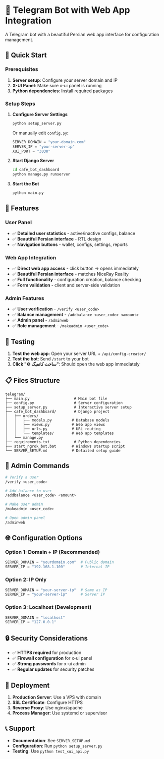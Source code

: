 # 🤖 Telegram Bot with Web App Integration

A Telegram bot with a beautiful Persian web app interface for configuration management.

## 🚀 Quick Start

### **Prerequisites**

1. **Server setup**: Configure your server domain and IP
2. **X-UI Panel**: Make sure x-ui panel is running
3. **Python dependencies**: Install required packages

### **Setup Steps**

1. **Configure Server Settings**

   ```bash
   python setup_server.py
   ```

   Or manually edit `config.py`:

   ```python
   SERVER_DOMAIN = "your-domain.com"
   SERVER_IP = "your-server-ip"
   XUI_PORT = "3030"
   ```

2. **Start Django Server**

   ```bash
   cd cafe_bot_dashboard
   python manage.py runserver
   ```

3. **Start the Bot**
   ```bash
   python main.py
   ```

## 📱 Features

### **User Panel**

- ✅ **Detailed user statistics** - active/inactive configs, balance
- ✅ **Beautiful Persian interface** - RTL design
- ✅ **Navigation buttons** - wallet, configs, settings, reports

### **Web App Integration**

- ✅ **Direct web app access** - click button → opens immediately
- ✅ **Beautiful Persian interface** - matches NiceRay Reality
- ✅ **Full functionality** - configuration creation, balance checking
- ✅ **Form validation** - client and server-side validation

### **Admin Features**

- ✅ **User verification** - `/verify <user_code>`
- ✅ **Balance management** - `/addbalance <user_code> <amount>`
- ✅ **Admin panel** - `/adminweb`
- ✅ **Role management** - `/makeadmin <user_code>`

## 🧪 Testing

1. **Test the web app**: Open your server URL + `/api/config-creator/`
2. **Test the bot**: Send `/start` to your bot
3. **Click "⚙️ ساخت کانفیگ"**: Should open the web app immediately

## 📋 Files Structure

```
telegram/
├── main.py                    # Main bot file
├── config.py                  # Server configuration
├── setup_server.py            # Interactive server setup
├── cafe_bot_dashboard/        # Django project
│   ├── orders/
│   │   ├── models.py         # Database models
│   │   ├── views.py          # Web app views
│   │   ├── urls.py           # URL routing
│   │   └── templates/        # Web app templates
│   └── manage.py
├── requirements.txt           # Python dependencies
├── start_ngrok_bot.bat       # Windows startup script
└── SERVER_SETUP.md           # Detailed setup guide
```

## 🔧 Admin Commands

```bash
# Verify a user
/verify <user_code>

# Add balance to user
/addbalance <user_code> <amount>

# Make user admin
/makeadmin <user_code>

# Open admin panel
/adminweb
```

## 🌐 Configuration Options

### **Option 1: Domain + IP (Recommended)**

```python
SERVER_DOMAIN = "yourdomain.com"  # Public domain
SERVER_IP = "192.168.1.100"       # Internal IP
```

### **Option 2: IP Only**

```python
SERVER_DOMAIN = "your-server-ip"  # Same as IP
SERVER_IP = "your-server-ip"      # Server IP
```

### **Option 3: Localhost (Development)**

```python
SERVER_DOMAIN = "localhost"
SERVER_IP = "127.0.0.1"
```

## 🔒 Security Considerations

- ✅ **HTTPS required** for production
- ✅ **Firewall configuration** for x-ui panel
- ✅ **Strong passwords** for x-ui admin
- ✅ **Regular updates** for security patches

## 🚀 Deployment

1. **Production Server**: Use a VPS with domain
2. **SSL Certificate**: Configure HTTPS
3. **Reverse Proxy**: Use nginx/apache
4. **Process Manager**: Use systemd or supervisor

## 📞 Support

- **Documentation**: See `SERVER_SETUP.md`
- **Configuration**: Run `python setup_server.py`
- **Testing**: Use `python test_xui_api.py`
